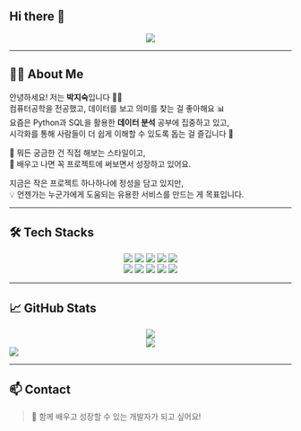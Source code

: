 ## Hi there 👋

<div align="center">
    <img src="https://capsule-render.vercel.app/api?type=waving&color=auto&height=120&text=HELLO%20WORLD:&animation=fadeIn&fontColor=191018&fontSize=60" />
</div>

---

## 👩‍💻 About Me

안녕하세요! 저는 **박지숙**입니다 🙋‍♀️  
컴퓨터공학을 전공했고, 데이터를 보고 의미를 찾는 걸 좋아해요 📊  
요즘은 Python과 SQL을 활용한 **데이터 분석** 공부에 집중하고 있고,  
시각화를 통해 사람들이 더 쉽게 이해할 수 있도록 돕는 걸 즐깁니다 🎨

👀 뭐든 궁금한 건 직접 해보는 스타일이고,  
🧪 배우고 나면 꼭 프로젝트에 써보면서 성장하고 있어요.

지금은 작은 프로젝트 하나하나에 정성을 담고 있지만,  
💡 언젠가는 누군가에게 도움되는 유용한 서비스를 만드는 게 목표입니다.

---

## 🛠️ Tech Stacks

<div align="center">
    <img src="https://img.shields.io/badge/Flask-000000?style=for-the-badge&logo=Flask&logoColor=white">
    <img src="https://img.shields.io/badge/Github-181717?style=for-the-badge&logo=Github&logoColor=white">
    <img src="https://img.shields.io/badge/HTML5-E34F26?style=for-the-badge&logo=HTML5&logoColor=white">
    <img src="https://img.shields.io/badge/MariaDB-003545?style=for-the-badge&logo=MariaDB&logoColor=white">
    <img src="https://img.shields.io/badge/MySQL-4479A1?style=for-the-badge&logo=MySQL&logoColor=white">
    <br/>
    <img src="https://img.shields.io/badge/MongoDB-47A248?style=for-the-badge&logo=MongoDB&logoColor=white">
    <img src="https://img.shields.io/badge/Notion-000000?style=for-the-badge&logo=Notion&logoColor=white">
    <img src="https://img.shields.io/badge/Python-3776AB?style=for-the-badge&logo=Python&logoColor=white">
    <img src="https://img.shields.io/badge/Slack-4A154B?style=for-the-badge&logo=Slack&logoColor=white">
    <img src="https://img.shields.io/badge/Selenium-43B02A?style=for-the-badge&logo=Selenium&logoColor=white">
</div>

---

## 📈 GitHub Stats

<div align="center">
  
  <!-- GitHub Stats -->
  <img src="https://github-readme-stats.vercel.app/api?username=dev-parkjs&show_icons=true&theme=calm" />

  <!-- Most Used Languages -->
  <br/>
  <img src="https://github-readme-stats.vercel.app/api/top-langs/?username=dev-parkjs&layout=compact&theme=calm" />

</div>

<img src="https://github-readme-streak-stats.herokuapp.com/?user=dev-parkjs&theme=calm" />

---

## 📫 Contact


> 🙌 함께 배우고 성장할 수 있는 개발자가 되고 싶어요!
